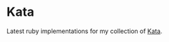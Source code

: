 # Kata

Latest ruby implementations for my collection of [Kata](https://en.wikipedia.org/wiki/Kata_(programming)).
